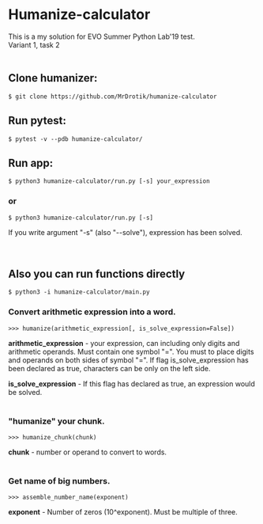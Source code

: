 # Humanize-calculator 
This is a my solution for EVO Summer Python Lab'19 test. <br/>
Variant 1, task 2<br/><br/>
## Clone humanizer: 
    $ git clone https://github.com/MrDrotik/humanize-calculator
## Run pytest:
    $ pytest -v --pdb humanize-calculator/
## Run app:
    $ python3 humanize-calculator/run.py [-s] your_expression
### or
    $ python3 humanize-calculator/run.py [-s]
If you write argument "-s" (also "--solve"), expression has been solved.
<br/><br/><br/>
## Also you can run functions directly
    $ python3 -i humanize-calculator/main.py

### Convert arithmetic expression into a word.
    >>> humanize(arithmetic_expression[, is_solve_expression=False])
**arithmetic_expression** - your expression, can including only digits and arithmetic operands. Must contain one symbol "=". You must to place digits and operands on both sides of symbol "=". If flag is_solve_expression has been declared as true, characters can be only on the left side.

**is_solve_expression** - If this flag has declared as true, an expression would be solved.
<br/><br/>
### "humanize" your chunk.
    >>> humanize_chunk(chunk)
**chunk** - number or operand to convert to words.
<br/><br/>
### Get name of big numbers.
    >>> assemble_number_name(exponent)
**exponent** - Number of zeros (10^exponent). Must be multiple of three.

